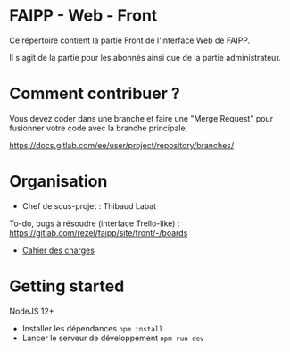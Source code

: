 # FAIPP - Web - Front

Ce répertoire contient la partie Front de l'interface Web de FAIPP. 

Il s'agit de la partie pour les abonnés ainsi que de la partie administrateur.

# Comment contribuer ?

Vous devez coder dans une branche et faire une "Merge Request" pour fusionner votre code avec la branche principale.

https://docs.gitlab.com/ee/user/project/repository/branches/

# Organisation

* Chef de sous-projet : Thibaud Labat

To-do, bugs à résoudre (interface Trello-like) :
https://gitlab.com/rezel/faipp/site/front/-/boards

* [Cahier des charges](CAHIER_DES_CHARGES.md)

# Getting started

NodeJS 12+

* Installer les dépendances
  `npm install`
* Lancer le serveur de développement `npm run dev`
